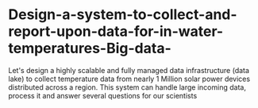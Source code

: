 # Design-a-system-to-collect-and-report-upon-data-for-in-water-temperatures-Big-data-
Let's design a highly scalable and fully managed data infrastructure (data lake) to collect temperature data from nearly 1 Million solar power devices distributed across a region. This system can handle large incoming data, process it and answer several questions for our scientists
